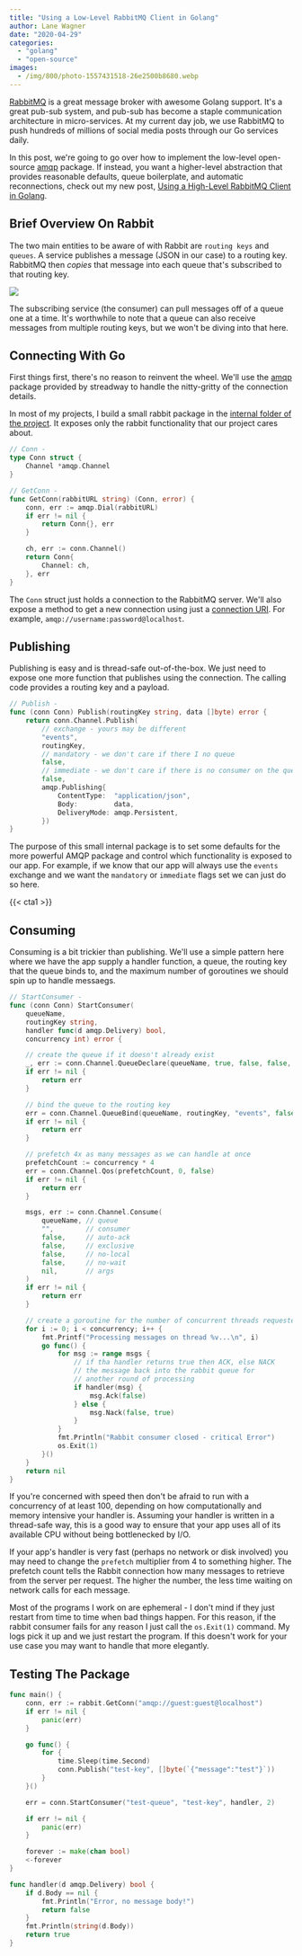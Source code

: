 ```yaml
---
title: "Using a Low-Level RabbitMQ Client in Golang"
author: Lane Wagner
date: "2020-04-29"
categories: 
  - "golang"
  - "open-source"
images:
  - /img/800/photo-1557431518-26e2500b8680.webp
---
```


[RabbitMQ](https://www.rabbitmq.com/features.html) is a great message broker with awesome Golang support. It's a great pub-sub system, and pub-sub has become a staple communication architecture in micro-services. At my current day job, we use RabbitMQ to push hundreds of millions of social media posts through our Go services daily.

In this post, we're going to go over how to implement the low-level open-source [amqp](https://godoc.org/github.com/streadway/amqp) package. If instead, you want a higher-level abstraction that provides reasonable defaults, queue boilerplate, and automatic reconnections, check out my new post, [Using a High-Level RabbitMQ Client in Golang](/golang/connecting-to-rabbitmq-in-golang-easy/).

## Brief Overview On Rabbit

The two main entities to be aware of with Rabbit are `routing keys` and `queues`. A service publishes a message (JSON in our case) to a routing key. RabbitMQ then _copies_ that message into each queue that's subscribed to that routing key.

![](/img/800/exchanges-bidings-routing-keys.png)

The subscribing service (the consumer) can pull messages off of a queue one at a time. It's worthwhile to note that a queue can also receive messages from multiple routing keys, but we won't be diving into that here.

## Connecting With Go

First things first, there's no reason to reinvent the wheel. We'll use the [amqp](https://godoc.org/github.com/streadway/amqp) package provided by streadway to handle the nitty-gritty of the connection details.

In most of my projects, I build a small rabbit package in the [internal folder of the project](/golang/how-to-separate-library-packages-in-go/). It exposes only the rabbit functionality that our project cares about.

```go
// Conn -
type Conn struct {
	Channel *amqp.Channel
}

// GetConn -
func GetConn(rabbitURL string) (Conn, error) {
	conn, err := amqp.Dial(rabbitURL)
	if err != nil {
		return Conn{}, err
	}

	ch, err := conn.Channel()
	return Conn{
		Channel: ch,
	}, err
}
```

The `Conn` struct just holds a connection to the RabbitMQ server. We'll also expose a method to get a new connection using just a [connection URI](https://www.rabbitmq.com/uri-spec.html). For example, `amqp://username:password@localhost`.

## Publishing

Publishing is easy and is thread-safe out-of-the-box. We just need to expose one more function that publishes using the connection. The calling code provides a routing key and a payload.

```go
// Publish -
func (conn Conn) Publish(routingKey string, data []byte) error {
	return conn.Channel.Publish(
		// exchange - yours may be different
		"events",
		routingKey,
		// mandatory - we don't care if there I no queue
		false,
		// immediate - we don't care if there is no consumer on the queue
		false,
		amqp.Publishing{
			ContentType:  "application/json",
			Body:         data,
			DeliveryMode: amqp.Persistent,
		})
}
```

The purpose of this small internal package is to set some defaults for the more powerful AMQP package and control which functionality is exposed to our app. For example, if we know that our app will always use the `events` exchange and we want the `mandatory` or `immediate` flags set we can just do so here.

{{< cta1 >}}

## Consuming

Consuming is a bit trickier than publishing. We'll use a simple pattern here where we have the app supply a handler function, a queue, the routing key that the queue binds to, and the maximum number of goroutines we should spin up to handle messaegs.

```go
// StartConsumer -
func (conn Conn) StartConsumer(
	queueName,
	routingKey string,
	handler func(d amqp.Delivery) bool,
	concurrency int) error {

	// create the queue if it doesn't already exist
	_, err := conn.Channel.QueueDeclare(queueName, true, false, false, false, nil)
	if err != nil {
		return err
	}

	// bind the queue to the routing key
	err = conn.Channel.QueueBind(queueName, routingKey, "events", false, nil)
	if err != nil {
		return err
	}

	// prefetch 4x as many messages as we can handle at once
	prefetchCount := concurrency * 4
	err = conn.Channel.Qos(prefetchCount, 0, false)
	if err != nil {
		return err
	}

	msgs, err := conn.Channel.Consume(
		queueName, // queue
		"",        // consumer
		false,     // auto-ack
		false,     // exclusive
		false,     // no-local
		false,     // no-wait
		nil,       // args
	)
	if err != nil {
		return err
	}

	// create a goroutine for the number of concurrent threads requested
	for i := 0; i < concurrency; i++ {
		fmt.Printf("Processing messages on thread %v...\n", i)
		go func() {
			for msg := range msgs {
				// if tha handler returns true then ACK, else NACK
				// the message back into the rabbit queue for
				// another round of processing
				if handler(msg) {
					msg.Ack(false)
				} else {
					msg.Nack(false, true)
				}
			}
			fmt.Println("Rabbit consumer closed - critical Error")
			os.Exit(1)
		}()
	}
	return nil
}
```

If you're concerned with speed then don't be afraid to run with a concurrency of at least 100, depending on how computationally and memory intensive your handler is. Assuming your handler is written in a thread-safe way, this is a good way to ensure that your app uses all of its available CPU without being bottlenecked by I/O.

If your app's handler is very fast (perhaps no network or disk involved) you may need to change the `prefetch` multiplier from 4 to something higher. The prefetch count tells the Rabbit connection how many messages to retrieve from the server per request. The higher the number, the less time waiting on network calls for each message.

Most of the programs I work on are ephemeral - I don't mind if they just restart from time to time when bad things happen. For this reason, if the rabbit consumer fails for any reason I just call the `os.Exit(1)` command. My logs pick it up and we just restart the program. If this doesn't work for your use case you may want to handle that more elegantly.

## Testing The Package

```go
func main() {
	conn, err := rabbit.GetConn("amqp://guest:guest@localhost")
	if err != nil {
		panic(err)
	}

	go func() {
		for {
			time.Sleep(time.Second)
			conn.Publish("test-key", []byte(`{"message":"test"}`))
		}
	}()

	err = conn.StartConsumer("test-queue", "test-key", handler, 2)

	if err != nil {
		panic(err)
	}

	forever := make(chan bool)
	<-forever
}

func handler(d amqp.Delivery) bool {
	if d.Body == nil {
		fmt.Println("Error, no message body!")
		return false
	}
	fmt.Println(string(d.Body))
	return true
}
```
